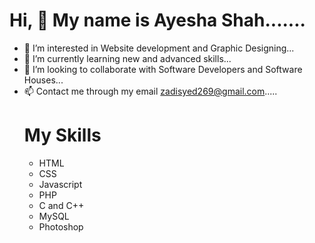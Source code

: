  <b> <h1>Hi, 👋 My name is Ayesha Shah.......</h1></b>
  
- 👀 I’m interested in Website development and Graphic Designing...
- 🌱 I’m currently learning new and advanced skills...
- 💞️ I’m looking to collaborate with Software Developers and Software Houses... 
- 📫 Contact me through my email zadisyed269@gmail.com.....
  <h1><b>My Skills</b></h1>
  <ul>
    <li>HTML</li>
    <li>CSS</li>
    <li>Javascript</li>
    <li>PHP</li>
    <li>C and C++</li>
    <li>MySQL</li>
    <li>Photoshop</li>
  </ul>


<!---
syeda-ayesha77/syeda-ayesha77 is a ✨ special ✨ repository because its `README.md` (this file) appears on your GitHub profile.
You can click the Preview link to take a look at your changes.
--->
